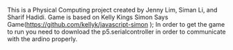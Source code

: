 This is a Physical Computing project created by Jenny Lim, Siman Li, and Sharif Hadidi. 
Game is based on Kelly Kings Simon Says Game(https://github.com/kellyk/javascript-simon );
In order to get the game to run you need to download the p5.serialcontroller in order to communicate with the ardino properly.